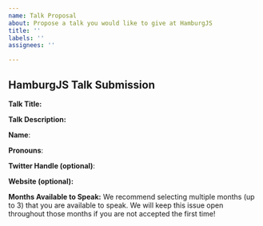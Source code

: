 ```yaml
---
name: Talk Proposal
about: Propose a talk you would like to give at HamburgJS
title: ''
labels: ''
assignees: ''

---
```


## HamburgJS Talk Submission

**Talk Title:**

**Talk Description:**

**Name**:

**Pronouns**:

**Twitter Handle (optional)**:

**Website (optional):**

**Months Available to Speak:** We recommend selecting multiple months (up to 3) that you are available to speak. We will keep this issue open throughout those months if you are not accepted the first time!
